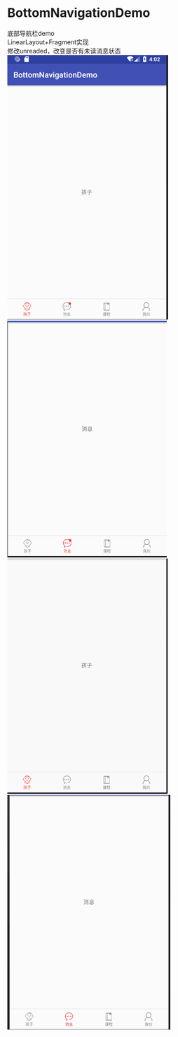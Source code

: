 # BottomNavigationDemo
底部导航栏demo</br>
LinearLayout+Fragment实现</br>
修改unreaded，改变是否有未读消息状态</br>
![image](https://github.com/TankSao/BottomNavigationDemo/blob/master/images/img1.png)</br>
![image](https://github.com/TankSao/BottomNavigationDemo/blob/master/images/img2.png)</br>
![image](https://github.com/TankSao/BottomNavigationDemo/blob/master/images/img3.png)</br>
![image](https://github.com/TankSao/BottomNavigationDemo/blob/master/images/img4.png)</br>
